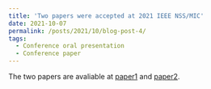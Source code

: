 ```yaml
---
title: 'Two papers were accepted at 2021 IEEE NSS/MIC'
date: 2021-10-07
permalink: /posts/2021/10/blog-post-4/
tags:
  - Conference oral presentation
  - Conference paper
---
```


The two papers are avaliable at [paper1](https://ieeexplore.ieee.org/stamp/stamp.jsp?arnumber=9875867) and [paper2](https://ieeexplore.ieee.org/stamp/stamp.jsp?arnumber=9875517).
